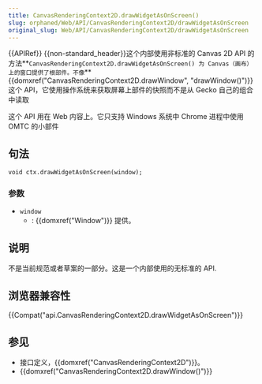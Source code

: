 ```yaml
---
title: CanvasRenderingContext2D.drawWidgetAsOnScreen()
slug: orphaned/Web/API/CanvasRenderingContext2D/drawWidgetAsOnScreen
original_slug: Web/API/CanvasRenderingContext2D/drawWidgetAsOnScreen
---
```


{{APIRef}} {{non-standard_header}}这个内部使用非标准的 Canvas 2D API 的方法**`CanvasRenderingContext2D.drawWidgetAsOnScreen() 为 Canvas（画布）上的窗口提供了根部件。不像`**{{domxref("CanvasRenderingContext2D.drawWindow", "drawWindow()")}}这个 API，它使用操作系统来获取屏幕上部件的快照而不是从 Gecko 自己的组合中读取

这个 API 用在 Web 内容上。它只支持 Windows 系统中 Chrome 进程中使用 OMTC 的小部件

## 句法

```plain
void ctx.drawWidgetAsOnScreen(window);
```

### 参数

- `window`
  - : {{domxref("Window")}} 提供。

## 说明

不是当前规范或者草案的一部分。这是一个内部使用的无标准的 API.

## 浏览器兼容性

{{Compat("api.CanvasRenderingContext2D.drawWidgetAsOnScreen")}}

## 参见

- 接口定义，{{domxref("CanvasRenderingContext2D")}}。
- {{domxref("CanvasRenderingContext2D.drawWindow()")}}
